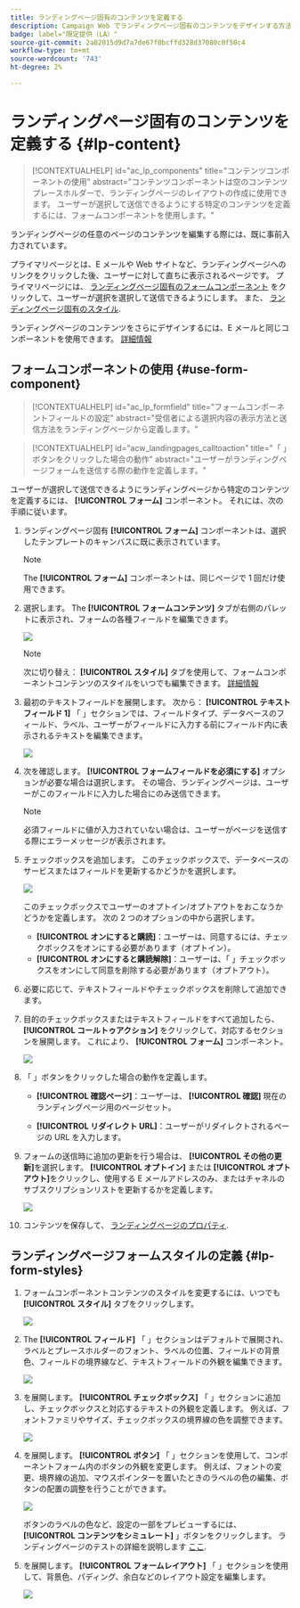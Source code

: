 ```yaml
---
title: ランディングページ固有のコンテンツを定義する
description: Campaign Web でランディングページ固有のコンテンツをデザインする方法を説明します。
badge: label="限定提供（LA）"
source-git-commit: 2a02015d9d7a7de67f0bcffd328d37080c0f50c4
workflow-type: tm+mt
source-wordcount: '743'
ht-degree: 2%

---
```


# ランディングページ固有のコンテンツを定義する {#lp-content}

>[!CONTEXTUALHELP]
>id="ac_lp_components"
>title="コンテンツコンポーネントの使用"
>abstract="コンテンツコンポーネントは空のコンテンツプレースホルダーで、ランディングページのレイアウトの作成に使用できます。 ユーザーが選択して送信できるようにする特定のコンテンツを定義するには、フォームコンポーネントを使用します。"

ランディングページの任意のページのコンテンツを編集する際には、既に事前入力されています。

プライマリページとは、E メールや Web サイトなど、ランディングページへのリンクをクリックした後、ユーザーに対して直ちに表示されるページです。 プライマリページには、 [ランディングページ固有のフォームコンポーネント](#use-form-component) をクリックして、ユーザーが選択を選択して送信できるようにします。 また、 [ランディングページ固有のスタイル](#lp-form-styles).

ランディングページのコンテンツをさらにデザインするには、E メールと同じコンポーネントを使用できます。 [詳細情報](../email/content-components.md#add-content-components)

<!--
The content of the **[!UICONTROL Confirmation]**, **[!UICONTROL Error]** and **[!UICONTROL Expiration]** pages is also pre-filled. Edit them as needed.

Set the subscription form to the appropriate fields from the database to make sure it will work correctly.

The landing page default fields are already there for the selected template.

>[!NOTE]
>
>You can also create a click-through landing page without a **[!UICONTROL Form]** component. In that case, the landing page will be displayed to users, but they will not be required to submit any form. This can be useful if you only want to showcase a landing page without requiring any action from your recipients such as opt-in or opt out, or want to provide information that doesn't require user input.

Using the landing page content designer, you can also leverage contextual data coming from the primary page in a subpage. [Learn more](#use-primary-page-context)-->

## フォームコンポーネントの使用 {#use-form-component}

>[!CONTEXTUALHELP]
>id="ac_lp_formfield"
>title="フォームコンポーネントフィールドの設定"
>abstract="受信者による選択内容の表示方法と送信方法をランディングページから定義します。"

>[!CONTEXTUALHELP]
>id="acw_landingpages_calltoaction"
>title="「 」ボタンをクリックした場合の動作"
>abstract="ユーザーがランディングページフォームを送信する際の動作を定義します。"

ユーザーが選択して送信できるようにランディングページから特定のコンテンツを定義するには、 **[!UICONTROL フォーム]** コンポーネント。 それには、次の手順に従います。

1. ランディングページ固有 **[!UICONTROL フォーム]** コンポーネントは、選択したテンプレートのキャンバスに既に表示されています。

   >[!NOTE]
   >
   >The **[!UICONTROL フォーム]** コンポーネントは、同じページで 1 回だけ使用できます。

1. 選択します。 The **[!UICONTROL フォームコンテンツ]** タブが右側のパレットに表示され、フォームの各種フィールドを編集できます。

   ![](assets/lp-form-component.png)

   >[!NOTE]
   >
   >次に切り替え： **[!UICONTROL スタイル]** タブを使用して、フォームコンポーネントコンテンツのスタイルをいつでも編集できます。 [詳細情報](#lp-form-styles)

1. 最初のテキストフィールドを展開します。 次から： **[!UICONTROL テキストフィールド 1]** 「 」セクションでは、フィールドタイプ、データベースのフィールド、ラベル、ユーザーがフィールドに入力する前にフィールド内に表示されるテキストを編集できます。

   ![](assets/lp-form-text-field.png)

1. 次を確認します。 **[!UICONTROL フォームフィールドを必須にする]** オプションが必要な場合は選択します。 その場合、ランディングページは、ユーザーがこのフィールドに入力した場合にのみ送信できます。

   >[!NOTE]
   >
   >必須フィールドに値が入力されていない場合は、ユーザーがページを送信する際にエラーメッセージが表示されます。

1. チェックボックスを追加します。 このチェックボックスで、データベースのサービスまたはフィールドを更新するかどうかを選択します。

   ![](assets/lp-form-checkbox.png)

   このチェックボックスでユーザーのオプトイン/オプトアウトをおこなうかどうかを定義します。 次の 2 つのオプションの中から選択します。

   * **[!UICONTROL オンにすると購読]**：ユーザーは、同意するには、チェックボックスをオンにする必要があります（オプトイン）。
   * **[!UICONTROL オンにすると購読解除]**：ユーザーは、「 」チェックボックスをオンにして同意を削除する必要があります（オプトアウト）。

1. 必要に応じて、テキストフィールドやチェックボックスを削除して追加できます。

1. 目的のチェックボックスまたはテキストフィールドをすべて追加したら、 **[!UICONTROL コールトゥアクション]** をクリックして、対応するセクションを展開します。 これにより、 **[!UICONTROL フォーム]** コンポーネント。

   ![](assets/lp-call-to-action.png)

1. 「 」ボタンをクリックした場合の動作を定義します。

   * **[!UICONTROL 確認ページ]**：ユーザーは、 **[!UICONTROL 確認]** 現在のランディングページ用のページセット。

   * **[!UICONTROL リダイレクト URL]**：ユーザーがリダイレクトされるページの URL を入力します。

1. フォームの送信時に追加の更新を行う場合は、 **[!UICONTROL その他の更新]**&#x200B;を選択します。 **[!UICONTROL オプトイン]** または **[!UICONTROL オプトアウト]**&#x200B;をクリックし、使用する E メールアドレスのみ、またはチャネルのサブスクリプションリストを更新するかを定義します。

   ![](assets/lp-form-additionnal-updates.png)

1. コンテンツを保存して、 [ランディングページのプロパティ](create-lp.md).

## ランディングページフォームスタイルの定義 {#lp-form-styles}

1. フォームコンポーネントコンテンツのスタイルを変更するには、いつでも **[!UICONTROL スタイル]** タブをクリックします。

   ![](assets/lp_designer-form-style.png)

1. The **[!UICONTROL フィールド]** 「 」セクションはデフォルトで展開され、ラベルとプレースホルダーのフォント、ラベルの位置、フィールドの背景色、フィールドの境界線など、テキストフィールドの外観を編集できます。

   ![](assets/lp_designer-form-style-fields.png)

1. を展開します。 **[!UICONTROL チェックボックス]** 「 」セクションに追加し、チェックボックスと対応するテキストの外観を定義します。 例えば、フォントファミリやサイズ、チェックボックスの境界線の色を調整できます。

   ![](assets/lp_designer-form-style-checkboxes.png)

1. を展開します。 **[!UICONTROL ボタン]** 「 」セクションを使用して、コンポーネントフォーム内のボタンの外観を変更します。 例えば、フォントの変更、境界線の追加、マウスポインターを置いたときのラベルの色の編集、ボタンの配置の調整を行うことができます。

   ![](assets/lp_designer-form-style-buttons.png)

   ボタンのラベルの色など、設定の一部をプレビューするには、 **[!UICONTROL コンテンツをシミュレート]** 」ボタンをクリックします。 ランディングページのテストの詳細を説明します [ここ](create-lp.md#test-landing-page).

1. を展開します。 **[!UICONTROL フォームレイアウト]** 「 」セクションを使用して、背景色、パディング、余白などのレイアウト設定を編集します。

   ![](assets/lp_designer-form-style-layout.png)

<!--
1. Expand the **[!UICONTROL Form error]** section to adjust the display of the error message that displays in case a problem occurs. Check the corresponding option to preview the error text on the form.

    ![](assets/lp_designer-form-error-preview.png)-->

